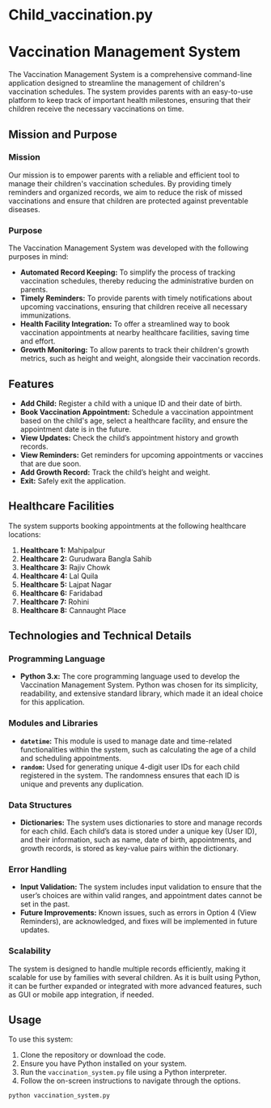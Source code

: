 # Child_vaccination.py
# Vaccination Management System

The Vaccination Management System is a comprehensive command-line application designed to streamline the management of children's vaccination schedules. The system provides parents with an easy-to-use platform to keep track of important health milestones, ensuring that their children receive the necessary vaccinations on time.

## Mission and Purpose

### Mission

Our mission is to empower parents with a reliable and efficient tool to manage their children's vaccination schedules. By providing timely reminders and organized records, we aim to reduce the risk of missed vaccinations and ensure that children are protected against preventable diseases.

### Purpose

The Vaccination Management System was developed with the following purposes in mind:

- **Automated Record Keeping:** To simplify the process of tracking vaccination schedules, thereby reducing the administrative burden on parents.
- **Timely Reminders:** To provide parents with timely notifications about upcoming vaccinations, ensuring that children receive all necessary immunizations.
- **Health Facility Integration:** To offer a streamlined way to book vaccination appointments at nearby healthcare facilities, saving time and effort.
- **Growth Monitoring:** To allow parents to track their children's growth metrics, such as height and weight, alongside their vaccination records.

## Features

- **Add Child:** Register a child with a unique ID and their date of birth.
- **Book Vaccination Appointment:** Schedule a vaccination appointment based on the child's age, select a healthcare facility, and ensure the appointment date is in the future.
- **View Updates:** Check the child’s appointment history and growth records.
- **View Reminders:** Get reminders for upcoming appointments or vaccines that are due soon.
- **Add Growth Record:** Track the child’s height and weight.
- **Exit:** Safely exit the application.

## Healthcare Facilities

The system supports booking appointments at the following healthcare locations:

1. **Healthcare 1:** Mahipalpur
2. **Healthcare 2:** Gurudwara Bangla Sahib
3. **Healthcare 3:** Rajiv Chowk
4. **Healthcare 4:** Lal Quila
5. **Healthcare 5:** Lajpat Nagar
6. **Healthcare 6:** Faridabad
7. **Healthcare 7:** Rohini
8. **Healthcare 8:** Cannaught Place

## Technologies and Technical Details

### Programming Language

- **Python 3.x:** The core programming language used to develop the Vaccination Management System. Python was chosen for its simplicity, readability, and extensive standard library, which made it an ideal choice for this application.

### Modules and Libraries

- **`datetime`:** This module is used to manage date and time-related functionalities within the system, such as calculating the age of a child and scheduling appointments.
- **`random`:** Used for generating unique 4-digit user IDs for each child registered in the system. The randomness ensures that each ID is unique and prevents any duplication.

### Data Structures

- **Dictionaries:** The system uses dictionaries to store and manage records for each child. Each child’s data is stored under a unique key (User ID), and their information, such as name, date of birth, appointments, and growth records, is stored as key-value pairs within the dictionary.

### Error Handling

- **Input Validation:** The system includes input validation to ensure that the user’s choices are within valid ranges, and appointment dates cannot be set in the past.
- **Future Improvements:** Known issues, such as errors in Option 4 (View Reminders), are acknowledged, and fixes will be implemented in future updates.

### Scalability

The system is designed to handle multiple records efficiently, making it scalable for use by families with several children. As it is built using Python, it can be further expanded or integrated with more advanced features, such as GUI or mobile app integration, if needed.

## Usage

To use this system:

1. Clone the repository or download the code.
2. Ensure you have Python installed on your system.
3. Run the `vaccination_system.py` file using a Python interpreter.
4. Follow the on-screen instructions to navigate through the options.

```bash
python vaccination_system.py
